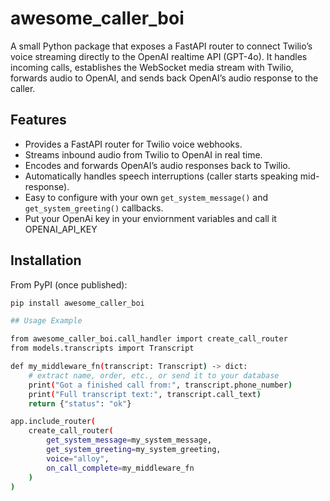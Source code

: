 # awesome_caller_boi

A small Python package that exposes a FastAPI router to connect Twilio’s voice streaming directly to the OpenAI realtime API (GPT-4o). It handles incoming calls, establishes the WebSocket media stream with Twilio, forwards audio to OpenAI, and sends back OpenAI’s audio response to the caller.

## Features

- Provides a FastAPI router for Twilio voice webhooks.
- Streams inbound audio from Twilio to OpenAI in real time.
- Encodes and forwards OpenAI’s audio responses back to Twilio.
- Automatically handles speech interruptions (caller starts speaking mid-response).
- Easy to configure with your own `get_system_message()` and `get_system_greeting()` callbacks.
- Put your OpenAi key in your enviornment variables and call it OPENAI_API_KEY

## Installation

From PyPI (once published):
```bash
pip install awesome_caller_boi

## Usage Example 

from awesome_caller_boi.call_handler import create_call_router
from models.transcripts import Transcript

def my_middleware_fn(transcript: Transcript) -> dict:
    # extract name, order, etc., or send it to your database
    print("Got a finished call from:", transcript.phone_number)
    print("Full transcript text:", transcript.call_text)
    return {"status": "ok"}

app.include_router(
    create_call_router(
        get_system_message=my_system_message,
        get_system_greeting=my_system_greeting,
        voice="alloy",
        on_call_complete=my_middleware_fn
    )
)
